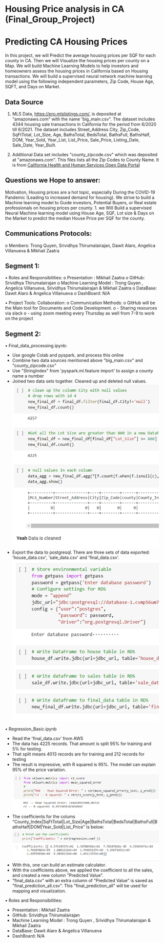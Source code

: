 # Housing Price analysis in CA (Final_Group_Project) 

# Predicting CA Housing Prices  
In this project, we will Predict the average housing prices per SQF for each county in CA. Then we will Visualize the housing prices per county on a Map. 
We will build Machine Learning Models to help investors and homeowners assess the housing prices in California based on Housing transactions. We will build a  supervised neural network machine learning model using the following independent parameters, Zip Code, House Age, SQFT, and Days on Market.



## Data Source
1) MLS Data, https://pro.mlslistings.com/, is deposited at "amazonaws.com" with the name 'big_main.csv". The dataset includes 4344 housing sale transactions in California for the period from 6/2020 till 6/2021. The dataset includes Street_Address	City, Zip_Code, SqFtTotal, Lot_Size, Age, BathsTotal, BedsTotal, BathsFull, BathsHalf, DOM, Year_Sold, Year_List, List_Price, Sale_Price, Listing_Date, Sale_Date, Year_Built. 

2) Additional Data set includes "county_zipcode.csv" which was deposited at "amazonaws.com". This files lists all the Zip Codes to County Name. It is from <a href="https://data.chhs.ca.gov/dataset/ead44d40-fd63-4f9f-950a-3b0111074de8/resource/ec32eece-7474-4488-87f0-6e91cb577458/download/covid19vaccinesbyzipcode_test.csv" target="_blank">California Health and Human Services Open Data Portal</a>

## Questions we Hope to answer:
Motivation, Housing prices are a hot topic, especially During the COVID-19 Pandemic (Leading to increased demand for housing). We strive to build a Machine learning model to Guide investors, Potential Buyers, or Real estate professionals on housing prices per county. 
    1. we Will Build a supervised Neural Machine learning model using  House Age, SQF, Lot size & Days on the Market to predict the median House Price per SQF for the county. 



## Communications Protocols:
o	Members: Trong Quyen, Srividhya Thirumalairajan, Dawit Alaro, Angelica Villanueva & Mikhail Zaatra

##    Segment 1:
• Roles and Responsibilities:
    o	Presentation : Mikhail Zaatra
    o	GitHub: Srividhya Thirumalairajan
    o	Machine Learning Model : Trong Quyen , Angelica Villanueva,  Srividhya Thirumalairajan & Mikhail Zaatra
    o	DataBase: Dawit Alaro  & Angelica Villanueva
    o	DashBoard: N/A 
    
• Project Tools: Collaboration: 
    o	Communication Methods: 
    o	GitHub will be the Main tool for Documents and Code Development. 
    o	- Sharing resources via slack
    o	- using zoom meeting every Thursday as well from 7-9 to work on the project
    
##    Segment 2:

•	Final_data_processing.ipynb:
*   Use google Colab and pyspark, and process this online
*   Combine two data sources mentioned above "big_main.csv" and "county_zipcode.csv"
*   Use "StringIndex" from 'pyspark.ml.feature import' to assign a county name a number
*   Joined two data sets together.  Cleaned up and deleted null values.<br> ![Data Processing Yeah Data is cleaned](tq_folder/images/data_processing_1.png)
*   Export the data to postgresql.  There are three sets of data exported: 'house_data.csv', 'sale_data.csv' and 'final_data.csv'.<br> ![Data Processing data export](tq_folder/images/data_processing_2.png)


•	Regression_Basic.ipynb
* 	Read the 'final_data.csv' from AWS
*   The data has 4225 records. That amount is split 95% for training and 5% for testing.
*   That split means 4013 records are for training and 212 records for testing 
*   The result is impressive, with R squared is 95%.  The model can explain 95% of the price variation.<br> ![Regression Basic MSE and R squared](tq_folder/images/Regression_Basic_1.png)
*   The coefficients for the colums "County_Index|SqFtTotal|Lot_Size|Age|BathsTotal|BedsTotal|BathsFull|BathsHalf|DOM|Year_Sold|List_Price" is below:<br> ![Regression Basic Model Coefficients](tq_folder/images/Regression_Basic_2.png)
*   With this, one can build an estimate calculator.
*   With the coefficients above, we applied the coefficient to all the sales, and created a new column "Predicted Value".
*   "final_data.csv" with an extra column of "Predicted Value" is saved as "final_prediction_all.csv". This "final_prediction_all" will be used for mapping and visualization.

    

•	Roles and Responsibilities:
*   Presentation : Mikhail Zaatra
*   GitHub: Srividhya Thirumalairajan
*   Machine Learning Model : Trong Quyen , Srividhya Thirumalairajan & Mikhail Zaatra
*   DataBase: Dawit Alaro  & Angelica Villanueva
*   DashBoard: N/A 

